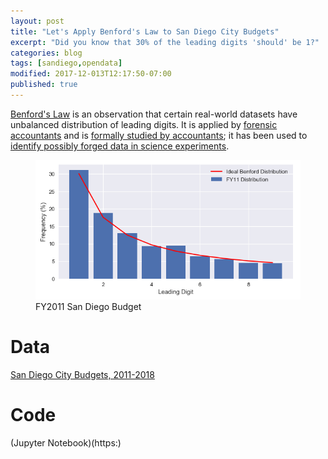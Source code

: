 ```yaml
---
layout: post
title: "Let's Apply Benford's Law to San Diego City Budgets"
excerpt: "Did you know that 30% of the leading digits 'should' be 1?"
categories: blog
tags: [sandiego,opendata]
modified: 2017-12-013T12:17:50-07:00
published: true
---
```

[Benford's Law](https://en.wikipedia.org/wiki/Benford%27s_law) is an observation that certain real-world datasets have unbalanced distribution of leading digits.  It is applied by [forensic](https://www.journalofaccountancy.com/issues/2017/apr/excel-and-benfords-law-to-detect-fraud.html) [accountants](http://www.acfe.com/Benfords/) and is [formally studied by accountants](https://www.isaca.org/Journal/archives/2011/Volume-3/Pages/Understanding-and-Applying-Benfords-Law.aspx); it has been used to [identify possibly forged data in science experiments](https://www.ncbi.nlm.nih.gov/pubmed/28653153).


<figure style="opacity: 1 !important">
	<img src="/images/sd_benford_2011.png" alt="FY2011 San Diego Budget">
	<figcaption>FY2011 San Diego Budget</figcaption>
</figure>

# Data
[San Diego City Budgets, 2011-2018](https://data.sandiego.gov/datasets/operating-budget/)

# Code 
(Jupyter Notebook)(https:)